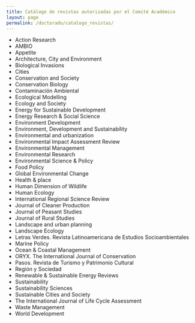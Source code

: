 ```yaml
---
title: Catálogo de revistas autorizadas por el Comité Académico
layout: page
permalink: /doctorado/catalogo_revistas/
---
```



 - Action Research
 - AMBIO
 - Appetite
 - Architecture, City and Environment
 - Biological Invasions
 - Cities
 - Conservation and Society
 - Conservation Biology
 - Contaminación Ambiental
 - Ecological Modelling  
 - Ecology and Society
 - Energy for Sustainable Development
 - Energy Research & Social Science
 - Environment Development
 - Environment, Development and Sustainability
 - Environmental and urbanization
 - Environmental Impact Assessment Review
 - Environmental Management
 - Environmental Research
 - Environmental Science & Policy
 - Food Policy
 - Global Environmental Change
 - Health & place
 - Human Dimension of Wildlife
 - Human Ecology
 - International Regional Science Review
 - Journal of Cleaner Production
 - Journal of Peasant Studies
 - Journal of Rural Studies
 - Landscape and urban planning
 - Landscape Ecology
 - Letras Verdes. Revista Latinoamericana de Estudios Socioambientales
 - Marine Policy
 - Ocean & Coastal Management
 - ORYX. The International Journal of Conservation
 - Pasos. Revista de Turismo y Patrimonio Cultural
 - Región y Sociedad
 - Renewable & Sustainable Energy Reviews
 - Sustainability  
 - Sustainability Sciences  
 - Sustainable Cities and Society
 - The International Journal of Life Cycle Assessment
 - Waste Management
 - World Development
